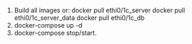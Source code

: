 1. Build all images or:
docker pull ethi0/1c_server
docker pull ethi0/1c_server_data
docker pull ethi0/1c_db
2. docker-compose up -d
3. docker-compose stop/start.


